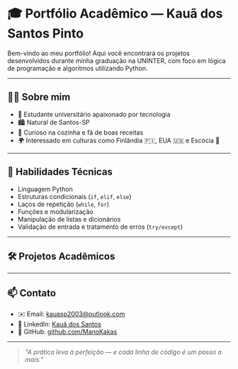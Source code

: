 # 🎓 Portfólio Acadêmico — Kauã dos Santos Pinto

Bem-vindo ao meu portfólio! Aqui você encontrará os projetos desenvolvidos durante minha graduação na UNINTER, com foco em lógica de programação e algoritmos utilizando Python.

---

## 👨‍💻 Sobre mim

- 🧠 Estudante universitário apaixonado por tecnologia
- 🏙️ Natural de Santos-SP
- 🍳 Curioso na cozinha e fã de boas receitas
- 🌍 Interessado em culturas como Finlândia 🇫🇮, EUA 🇺🇸 e Escócia 🏴

---

## 🧠 Habilidades Técnicas

- Linguagem Python
- Estruturas condicionais (`if`, `elif`, `else`)
- Laços de repetição (`while`, `for`)
- Funções e modularização
- Manipulação de listas e dicionários
- Validação de entrada e tratamento de erros (`try/except`)

---

## 🛠️ Projetos Acadêmicos

---

## 📫 Contato

- ✉️ Email: kauasp2003@outlook.com  
- 🔗 LinkedIn: [Kauã dos Santos](https://www.linkedin.com/in/kauã-dos-santos-82a770265)  
- 🐙 GitHub: [github.com/ManoKakas](https://github.com/ManoKakas)

---

> _"A prática leva à perfeição — e cada linha de código é um passo a mais."_
